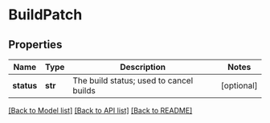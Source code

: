 # BuildPatch

## Properties
Name | Type | Description | Notes
------------ | ------------- | ------------- | -------------
**status** | **str** | The build status; used to cancel builds | [optional] 

[[Back to Model list]](../README.md#documentation-for-models) [[Back to API list]](../README.md#documentation-for-api-endpoints) [[Back to README]](../README.md)

